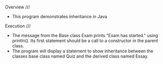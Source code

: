 Overview ///
- This program demonstrates inheritance in Java

Execution ///
- The message from the Base class Exam prints "Exam has started." using println(). Its first statement should be a call to a constructor in the parent class.
- The program will display a statement to show inheritance between the classes base class named Quiz and the derived class named Essay.
